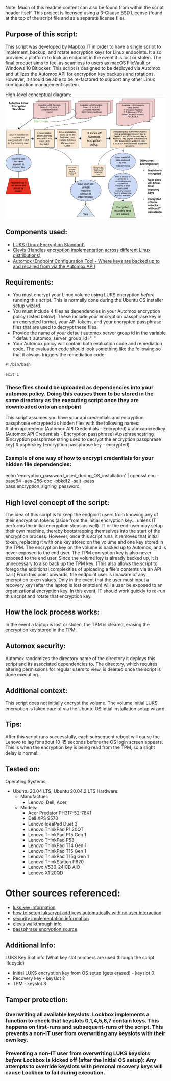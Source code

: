 Note: Much of this readme content can also be found from within the script header itself. 
This project is licensed using a 3-Clause BSD License (found at the top of the script file and as a separate license file).

## Purpose of this script:
This script was developed by [Mapbox](https://www.mapbox.com/) IT in order to have a single script to implement, backup, and rotate encryption keys for Linux endpoints.
It also provides a platform to lock an endpoint in the event it is lost or stolen.
The final product aims to feel as seamless to users as macOS FileVault or Windows 10 Bitlocker.
This script is designed to be deployed via Automox and utilizes the Automox API for encryption key backups and rotations. However, it should be able to be re-factored to support any other Linux configuration management system.

High-level conceptual diagram:
<img src="./media/automox_linux_open_source_diagram.png" size="750">


## Components used:
- [LUKS (Linux Encryption Standard)](https://gitlab.com/cryptsetup/cryptsetup/)
- [Clevis (Handles encryption implementation across different Linux distributions)](https://github.com/latchset/clevis)
- [Automox (Endpoint Configuration Tool - Where keys are backed up to and recalled from via the Automox API)](https://www.automox.com/)

## Requirements:
- You must encrypt your Linux volume using LUKS encryption _before_ running this script. This is normally done during the Ubuntu OS installer setup wizard.
- You must include 4 files as dependencies in your Automox encryption policy (listed below). These include your encryption passphrase key in an encrypted format, your API tokens, and your encrypted passphrase files that are used to decrypt these files.
- Provide the name of your default automox server group id in the variable " default_automox_server_group_id='' "
- Your Automox policy will contain both evaluation code and remediation code. 
The evaluation code should look something like the following so that it always triggers the remediation code:
```
#!/bin/bash

exit 1
```


### These files should be uploaded as dependencies into your automox policy. Doing this causes them to be stored in the same directory as the executing script once they are downloaded onto an endpoint
This script assumes you have your api credentials and encryption passphrase encrypted as hidden files with the following names:
#.atmxapicredenc (Automox API Credentials - Encrypted)
#.atmxapicredkey (Automox API Credentials - Encryption passphrase)
#.psphrsencstring (Encryption passphrase string used to decrypt the encryption passphrase key)
#.psphrskey (Encryption passphrase key - encrypted)

### Example of one way of how to encrypt credentials for your hidden file dependencies:
echo 'encryption_password_used_during_OS_installation' | openssl enc -base64 -aes-256-cbc -pbkdf2 -salt -pass pass:encryption_signing_password

## High level concept of the script:
The idea of this script is to keep the endpoint users from knowing any of their encryption tokens (aside from the initial encryption key... unless IT performs the initial encryption steps as well).
IT or the end-user may setup their own machine, thereby bootstrapping themselves into the start of the encryption process.
However, once this script runs, it removes that initial token, replacing it with one key stored on the volume and one key stored in the TPM.
The encryption key on the volume is backed up to Automox, and is never exposed to the end user.
The TPM encryption key is also never exposed to the end user. Since the volume key is already backed up, it is unnecessary to also back up the TPM key. (This also allows the script to forego the additional complexities of uploading a file's contents via an API call.)
From this point onwards, the endpoint user is unaware of any encryption token values.
Only in the event that the user must input a recovery key (after the laptop is lost or stolen) will a user be exposed to an organizational encryption key. In this event, IT should work quickly to re-run this script and rotate that encryption key.

## How the lock process works:
In the event a laptop is lost or stolen, the TPM is cleared, erasing the encryption key stored in the TPM.

## Automox security:
Automox randomizes the directory name of the directory it deploys this script and its associated dependencies to.
The directory, which requires altering permissions for regular users to view, is deleted once the script is done executing.

## Additional context:
This script does not initially encrypt the volume. The volume initial LUKS encryption is taken care of via the Ubuntu OS intial installation setup wizard.

## Tips:
After this script runs successfully, each subsequent reboot will cause the Lenovo to lag for about 10-15 seconds before the OS login screen appears. This is when the encryption key is being read from the TPM, so a slight delay is normal.

## Tested on:
Operating Systems:
- Ubuntu 20.04 LTS, Ubuntu 20.04.2 LTS
Hardware:
  - Manufactuer:
    - Lenovo, Dell, Acer
  - Models:
    - Acer Predator PH317-52-78X1
    - Dell XPS 9570
    - Lenovo IdeaPad Duet 3
    - Lenovo ThinkPad P1 20QT
    - Lenovo ThinkPad P15 Gen 1
    - Lenovo ThinkPad P53
    - Lenovo ThinkPad T14 Gen 1
    - Lenovo ThinkPad T15 Gen 1
    - Lenovo ThinkPad T15g Gen 1
    - Lenovo ThinkStation P620
    - Lenovo V530-24ICB AIO
    - Lenovo X1 20QD

# Other sources referenced:
- [luks key information](https://www.thegeekstuff.com/2016/03/cryptsetup-lukskey/) 
- [how to setup lukscrypt add keys automatically with no user interaction](https://blog.sleeplessbeastie.eu/2019/02/20/how-to-non-interactively-manage-luks-passphrases/)
- [security implementation information](https://access.redhat.com/solutions/230993)
- [clevis walkthrough info](https://blog.dowhile0.org/2017/10/18/automatic-luks-volumes-unlocking-using-a-tpm2-chip/)
- [passphrase encryption source](http://www.cyberkeeda.com/2017/06/how-to-use-encrypted-password-in-bash.html)

## Additional Info:
LUKS Key Slot info (What key slot numbers are used through the script lifecycle)
- Initial LUKS encryption key from OS setup (gets erased) - keyslot 0
- Recovery key - keyslot 2
- TPM - keyslot 3

## Tamper protection:
### Overwriting all available keyslots: Lockbox implements a function to check that keyslots 0,1,4,5,6,7 contain keys. This happens on first-runs and subsequent-runs of the script. This prevents a non-IT user from overwriting any keyslots with their own key.
### Preventing a non-IT user from overwriting LUKS keyslots _before_ Lockbox is kicked off (after the initial OS setup): Any attempts to override keyslots with personal recovery keys will cause Lockbox to fail during execution.  


